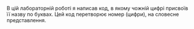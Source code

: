 В цій лабораторній роботі я написав код, в якому чожній цифрі присвоїв її назву по буквах. Цей код перетворює номер (цифри), на
словесне представлення.